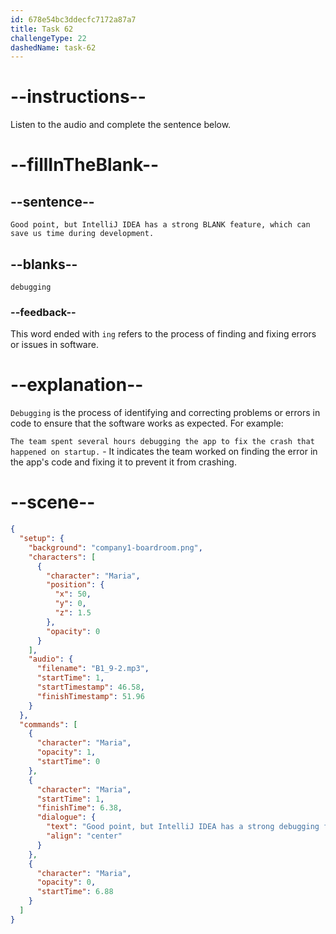 ```yaml
---
id: 678e54bc3ddecfc7172a87a7
title: Task 62
challengeType: 22
dashedName: task-62
---
```


<!-- (audio) Maria: Good point, but IntelliJ IDEA has a strong debugging feature, which can save us time during development. -->

# --instructions--

Listen to the audio and complete the sentence below.

# --fillInTheBlank--

## --sentence--

`Good point, but IntelliJ IDEA has a strong BLANK feature, which can save us time during development.`

## --blanks--

`debugging`

### --feedback--

This word ended with `ing` refers to the process of finding and fixing errors or issues in software.

# --explanation--

`Debugging` is the process of identifying and correcting problems or errors in code to ensure that the software works as expected. For example:  

`The team spent several hours debugging the app to fix the crash that happened on startup.` - It indicates the team worked on finding the error in the app's code and fixing it to prevent it from crashing.

# --scene--

```json
{
  "setup": {
    "background": "company1-boardroom.png",
    "characters": [
      {
        "character": "Maria",
        "position": {
          "x": 50,
          "y": 0,
          "z": 1.5
        },
        "opacity": 0
      }
    ],
    "audio": {
      "filename": "B1_9-2.mp3",
      "startTime": 1,
      "startTimestamp": 46.58,
      "finishTimestamp": 51.96
    }
  },
  "commands": [
    {
      "character": "Maria",
      "opacity": 1,
      "startTime": 0
    },
    {
      "character": "Maria",
      "startTime": 1,
      "finishTime": 6.38,
      "dialogue": {
        "text": "Good point, but IntelliJ IDEA has a strong debugging feature, which can save us time during development.",
        "align": "center"
      }
    },
    {
      "character": "Maria",
      "opacity": 0,
      "startTime": 6.88
    }
  ]
}
```
